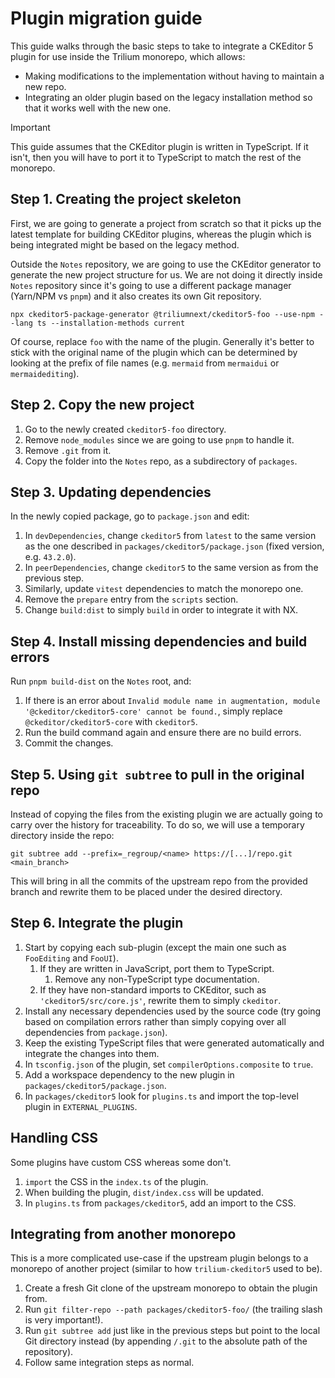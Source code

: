 # Plugin migration guide
This guide walks through the basic steps to take to integrate a CKEditor 5 plugin for use inside the Trilium monorepo, which allows:

*   Making modifications to the implementation without having to maintain a new repo.
*   Integrating an older plugin based on the legacy installation method so that it works well with the new one.

> [!IMPORTANT]
> This guide assumes that the CKEditor plugin is written in TypeScript. If it isn't, then you will have to port it to TypeScript to match the rest of the monorepo.

## Step 1. Creating the project skeleton

First, we are going to generate a project from scratch so that it picks up the latest template for building CKEditor plugins, whereas the plugin which is being integrated might be based on the legacy method.

Outside the `Notes` repository, we are going to use the CKEditor generator to generate the new project structure for us. We are not doing it directly inside `Notes` repository since it's going to use a different package manager (Yarn/NPM vs `pnpm`) and it also creates its own Git repository.

```
npx ckeditor5-package-generator @triliumnext/ckeditor5-foo --use-npm --lang ts --installation-methods current
```

Of course, replace `foo` with the name of the plugin. Generally it's better to stick with the original name of the plugin which can be determined by looking at the prefix of file names (e.g. `mermaid` from `mermaidui` or `mermaidediting`).

## Step 2. Copy the new project

1.  Go to the newly created `ckeditor5-foo` directory.
2.  Remove `node_modules` since we are going to use `pnpm` to handle it.
3.  Remove `.git` from it.
4.  Copy the folder into the `Notes` repo, as a subdirectory of `packages`.

## Step 3. Updating dependencies

In the newly copied package, go to `package.json` and edit:

1.  In `devDependencies`, change `ckeditor5` from `latest` to the same version as the one described in `packages/ckeditor5/package.json` (fixed version, e.g. `43.2.0`).
2.  In `peerDependencies`, change `ckeditor5` to the same version as from the previous step.
3.  Similarly, update `vitest` dependencies to match the monorepo one.
4.  Remove the `prepare` entry from the `scripts` section.
5.  Change `build:dist` to simply `build` in order to integrate it with NX.

## Step 4. Install missing dependencies and build errors

Run `pnpm build-dist` on the `Notes` root, and:

1.  If there is an error about `Invalid module name in augmentation, module '@ckeditor/ckeditor5-core' cannot be found.`, simply replace `@ckeditor/ckeditor5-core` with `ckeditor5`.
2.  Run the build command again and ensure there are no build errors.
3.  Commit the changes.

## Step 5. Using `git subtree` to pull in the original repo

Instead of copying the files from the existing plugin we are actually going to carry over the history for traceability. To do so, we will use a temporary directory inside the repo:

```
git subtree add --prefix=_regroup/<name> https://[...]/repo.git <main_branch>
```

This will bring in all the commits of the upstream repo from the provided branch and rewrite them to be placed under the desired directory.

## Step 6. Integrate the plugin

1.  Start by copying each sub-plugin (except the main one such as `FooEditing` and `FooUI`).
    1.  If they are written in JavaScript, port them to TypeScript.
        1.  Remove any non-TypeScript type documentation.
    2.  If they have non-standard imports to CKEditor, such as `'ckeditor5/src/core.js'`, rewrite them to simply `ckeditor`.
2.  Install any necessary dependencies used by the source code (try going based on compilation errors rather than simply copying over all dependencies from `package.json`).
3.  Keep the existing TypeScript files that were generated automatically and integrate the changes into them.
4.  In `tsconfig.json` of the plugin, set `compilerOptions.composite` to `true`.
5.  Add a workspace dependency to the new plugin in `packages/ckeditor5/package.json`.
6.  In `packages/ckeditor5` look for `plugins.ts` and import the top-level plugin in `EXTERNAL_PLUGINS`.

## Handling CSS

Some plugins have custom CSS whereas some don't.

1.  `import` the CSS in the `index.ts` of the plugin.
2.  When building the plugin, `dist/index.css` will be updated.
3.  In `plugins.ts` from `packages/ckeditor5`, add an import to the CSS.

## Integrating from another monorepo

This is a more complicated use-case if the upstream plugin belongs to a monorepo of another project (similar to how `trilium-ckeditor5` used to be).

1.  Create a fresh Git clone of the upstream monorepo to obtain the plugin from.
2.  Run `git filter-repo --path packages/ckeditor5-foo/` (the trailing slash is very important!).
3.  Run `git subtree add` just like in the previous steps but point to the local Git directory instead (by appending `/.git` to the absolute path of the repository).
4.  Follow same integration steps as normal.